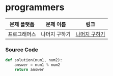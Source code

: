 # programmers

| 문제 플랫폼   | 문제 이름           | 링크                                   |
|---------------|--------------------|----------------------------------------|
| 프로그래머스          | 나머지 구하기          | [나머지 구하기](https://school.programmers.co.kr/learn/courses/30/lessons/120810) |

### Source Code
```python
def solution(num1, num2):
    answer = num1 % num2
    return answer
```
